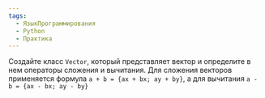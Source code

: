 ```yaml
---
tags:
  - ЯзыкПрограммирования
  - Python
  - Практика
---
```

Создайте класс `Vector`, который представляет вектор и определите в нем операторы сложения и вычитания. Для сложения векторов применяется формула `a + b = {ax + bx; ay + by}`, а для вычитания `a - b = {ax - bx; ay - by}`

